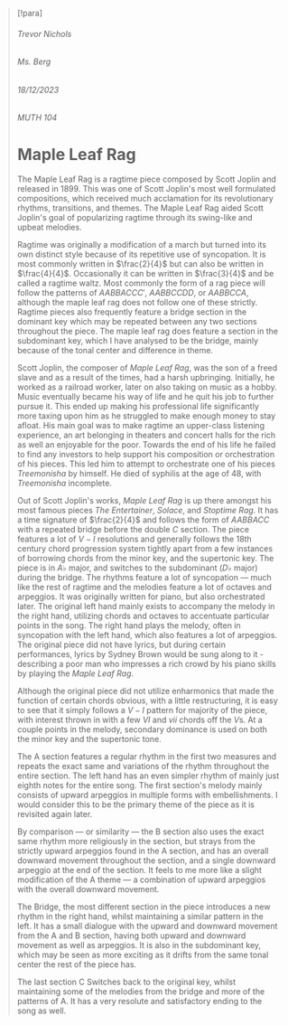 > [!para]
> ###### Trevor Nichols
> ###### Ms. Berg
> ###### 18/12/2023
> ###### MUTH 104
> # Maple Leaf Rag
> 
> The Maple Leaf Rag is a ragtime piece composed by Scott Joplin and released in 1899. This was one of Scott Joplin's most well formulated compositions, which received much acclamation for its revolutionary rhythms, transitions, and themes. The Maple Leaf Rag aided Scott Joplin's goal of popularizing ragtime through its swing-like and upbeat melodies.
> 
>Ragtime was originally a modification of a march but turned into its own distinct style because of its repetitive use of syncopation. It is most commonly written in $\frac{2}{4}$ but can also be written in $\frac{4}{4}$. Occasionally it can be written in $\frac{3}{4}$ and be called a ragtime waltz. Most commonly the form of a rag piece will follow the patterns of $AABBACCC'$, $AABBCCDD$, or $AABBCCA$, although the maple leaf rag does not follow one of these strictly. Ragtime pieces also frequently feature a bridge section in the dominant key which may be repeated between any two sections throughout the piece. The maple leaf rag does feature a section in the subdominant key, which I have analysed to be the bridge, mainly because of the tonal center and difference in theme.
>
> Scott Joplin, the composer of *Maple Leaf Rag*, was the son of a freed slave and as a result of the times, had a harsh upbringing. Initially, he worked as a railroad worker, later on also taking on music as a hobby. Music eventually became his way of life and he quit his job to further pursue it. This ended up making his professional life significantly more taxing upon him as he struggled to make enough money to stay afloat. His main goal was to make ragtime an upper-class listening experience, an art belonging in theaters and concert halls for the rich as well an enjoyable for the poor. Towards the end of his life he failed to find any investors to help support his composition or orchestration of his pieces. This led him to attempt to orchestrate one of his pieces *Treemonisha* by himself. He died of syphilis at the age of 48, with *Treemonisha* incomplete.
> 
> Out of Scott Joplin's works, *Maple Leaf Rag* is up there amongst his most famous pieces *The Entertainer*, *Solace*, and *Stoptime Rag*. It has a time signature of $\frac{2}{4}$ and follows the form of $AABBACC$ with a repeated bridge before the double $C$ section. The piece features a lot of $V-I$ resolutions and generally follows the 18th century chord progression system tightly apart from a few instances of borrowing chords from the minor key, and the supertonic key. The piece is in $A\flat$ major, and switches to the subdominant ($D\flat$ major) during the bridge. The rhythms feature a lot of syncopation — much like the rest of ragtime and the melodies feature a lot of octaves and arpeggios. It was originally written for piano, but also orchestrated later. The original left hand mainly exists to accompany the melody in the right hand, utilizing chords and octaves to accentuate particular points in the song. The right hand plays the melody, often in syncopation with the left hand, which also features a lot of arpeggios. The original piece did not have lyrics, but during certain performances, lyrics by Sydney Brown would be sung along to it - describing a poor man who impresses a rich crowd by his piano skills by playing the *Maple Leaf Rag*.
> 
> Although the original piece did not utilize enharmonics that made the function of certain chords obvious, with a little restructuring, it is easy to see that it simply follows a $V-I$ pattern for majority of the piece, with interest thrown in with a few $VI$ and $vii$ chords off the $V$s. At a couple points in the melody, secondary dominance is used on both the minor key and the supertonic tone.
> 
> The A section features a regular rhythm in the first two measures and repeats the exact same and variations of the rhythm throughout the entire section. The left hand has an even simpler rhythm of mainly just eighth notes for the entire song. The first section's melody mainly consists of upward arpeggios in multiple forms with embellishments. I would consider this to be the primary theme of the piece as it is revisited again later.
> 
> By comparison — or similarity — the B section also uses the exact same rhythm more religiously in the section, but strays from the strictly upward arpeggios found in the A section, and has an overall downward movement throughout the section, and a single downward arpeggio at the end of the section. It feels to me more like a slight modification of the A theme — a combination of upward arpeggios with the overall downward movement.
> 
> The Bridge, the most different section in the piece introduces a new rhythm in the right hand, whilst maintaining a similar pattern in the left. It has a small dialogue with the upward and downward movement from the A and B section, having both upward and downward movement as well as arpeggios. It is also in the subdominant key, which may be seen as more exciting as it drifts from the same tonal center the rest of the piece has.
> 
> The last section C Switches back to the original key, whilst maintaining some of the melodies from the bridge and more of the patterns of A. It has a very resolute and satisfactory ending to the song as well.
> 
> 
